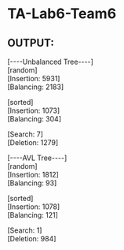 # TA-Lab6-Team6
## OUTPUT:
[----Unbalanced Tree----]  
[random]  
[Insertion: 5931]  
[Balancing: 2183]  
  
[sorted]  
[Insertion: 1073]  
[Balancing: 304]  
 
[Search: 7]  
[Deletion: 1279]  
  
[----AVL Tree----]  
[random]  
[Insertion: 1812]  
[Balancing: 93]  
  
[sorted]  
[Insertion: 1078]  
[Balancing: 121]  
  
[Search: 1]  
[Deletion: 984]  


